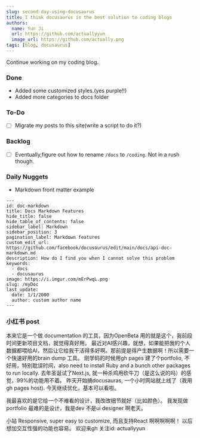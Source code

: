 ```yaml
---
slug: second-day-using-docusaurus
title: I think docusaurus is the best solution to coding blogs
authors:
  name: Yun Ji
  url: https://github.com/actuallyyun
  image_url: https://github.com/actually.png
tags: [blog, docusaurus]
---
```


Continue working on my coding blog.

### Done
- Added some customized styles.(yes purple!!)
- Added more categories to docs folder

### To-Do
- [ ] Migrate my posts to this site(write a script to do it?)


### Backlog
- [ ] Eventually,figure out how to rename `/docs` to `/coding`. Not in a rush though.


### Daily Nuggets
- Markdown front matter example
```
---
id: doc-markdown
title: Docs Markdown Features
hide_title: false
hide_table_of_contents: false
sidebar_label: Markdown
sidebar_position: 3
pagination_label: Markdown features
custom_edit_url: https://github.com/facebook/docusaurus/edit/main/docs/api-doc-markdown.md
description: How do I find you when I cannot solve this problem
keywords:
  - docs
  - docusaurus
image: https://i.imgur.com/mErPwqL.png
slug: /myDoc
last_update:
  date: 1/1/2000
  author: custom author name
---
```

### 小红书 post

本来它是一个做 documentation 的工具，因为OpenBeta 用的就是这个，我前段时间更新项目文档，就觉得真好用。
最近对AI感兴趣，就想，如果能把我的个人数据都喂给AI，然后让它给我干活得多好啊。那前提是得产生数据啊！所以需要一个快速好用的brain dump 工具。
刚学码的时候用gh pages 建了个portfolio, 不好用，特别耽误时间，also need to install Ruby and a bunch other packages to run locally. 
去年圣诞试了Next.js, 就一种杀鸡用砍牛刀（是这么说的吗）的感觉，99%的功能用不着。
昨天开始搞docusauras, 一个小时网站就上线了（我用gh pages host). 今天继续优化，基本可以看啦。
	
我最喜欢的是它给一个不难看的设计，我改改细节就好（比如颜色）。 我发现做portfolio 最难的是设计，我是dev 不是ui designer 啊老天。 
	
小站 Responsive, super easy to customize, 而且支持React 啊啊啊啊啊！ 以后想加交互性强的功能也容易。
欢迎来gh 关注id: actuallyyun
